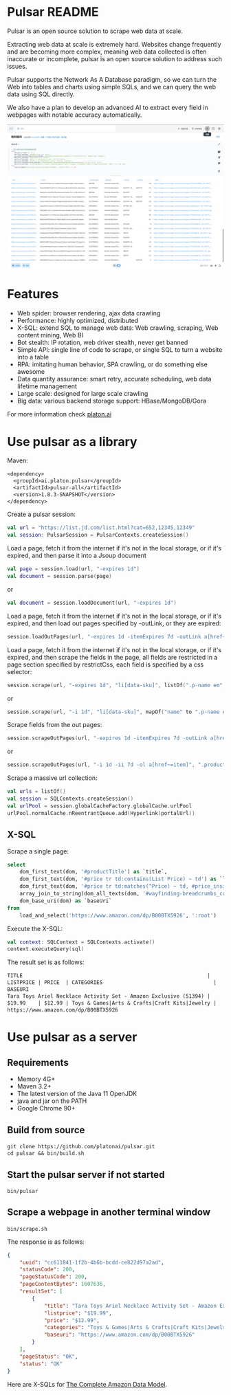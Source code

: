 Pulsar README
===================

Pulsar is an open source solution to scrape web data at scale.

Extracting web data at scale is extremely hard. Websites change frequently and are becoming more complex, meaning web data collected is often inaccurate or incomplete, pulsar is an open source solution to address such issues.

Pulsar supports the Network As A Database paradigm, so we can turn the Web into tables and charts using simple SQLs, and we can query the web data using SQL directly.

We also have a plan to develop an advanced AI to extract every field in webpages with notable accuracy automatically.

![product-screenshot](docs/images/pulsar-product-screenshot-1.png)

# Features
- Web spider: browser rendering, ajax data crawling
- Performance: highly optimized, distributed
- X-SQL: extend SQL to manage web data: Web crawling, scraping, Web content mining, Web BI
- Bot stealth: IP rotation, web driver stealth, never get banned
- Simple API: single line of code to scrape, or single SQL to turn a website into a table
- RPA: imitating human behavior, SPA crawling, or do something else awesome
- Data quantity assurance: smart retry, accurate scheduling, web data lifetime management
- Large scale: designed for large scale crawling
- Big data: various backend storage support: HBase/MongoDB/Gora

For more information check [platon.ai](http://platon.ai)

# Use pulsar as a library

Maven:

```
<dependency>
  <groupId>ai.platon.pulsar</groupId>
  <artifactId>pulsar-all</artifactId>
  <version>1.8.3-SNAPSHOT</version>
</dependency>
```

Create a pulsar session:
```kotlin
val url = "https://list.jd.com/list.html?cat=652,12345,12349"
val session: PulsarSession = PulsarContexts.createSession()
```
Load a page, fetch it from the internet if it's not in the local storage, or if it's expired, and then parse it into a Jsoup document
```kotlin
val page = session.load(url, "-expires 1d")
val document = session.parse(page)
```
or
```kotlin
val document = session.loadDocument(url, "-expires 1d")
```
Load a page, fetch it from the internet if it's not in the local storage, or if it's expired, and then load out pages specified by -outLink, or they are expired:
```kotlin
session.loadOutPages(url, "-expires 1d -itemExpires 7d -outLink a[href~=item]")
```
Load a page, fetch it from the internet if it's not in the local storage, or if it's expired, and then scrape the fields in the page, all fields are restricted in a page section specified by restrictCss, each field is specified by a css selector:
```kotlin
session.scrape(url, "-expires 1d", "li[data-sku]", listOf(".p-name em", ".p-price"))
```
or
```kotlin
session.scrape(url, "-i 1d", "li[data-sku]", mapOf("name" to ".p-name em", "price" to ".p-price"))
```
Scrape fields from the out pages:
```kotlin
session.scrapeOutPages(url, "-expires 1d -itemExpires 7d -outLink a[href~=item]", ".product-intro", listOf(".sku-name", ".p-price"))
```
or
```kotlin
session.scrapeOutPages(url, "-i 1d -ii 7d -ol a[href~=item]", ".product-intro", mapOf("name" to ".sku-name", "price" to ".p-price"))
```
Scrape a massive url collection:
```kotlin
val urls = listOf()
val session = SQLContexts.createSession()
val urlPool = session.globalCacheFactory.globalCache.urlPool
urlPool.normalCache.nReentrantQueue.add(Hyperlink(portalUrl))
```
## X-SQL

Scrape a single page:

```sql
select
    dom_first_text(dom, '#productTitle') as `title`,
    dom_first_text(dom, '#price tr td:contains(List Price) ~ td') as `listprice`,
    dom_first_text(dom, '#price tr td:matches(^Price) ~ td, #price_inside_buybox') as `price`,
    array_join_to_string(dom_all_texts(dom, '#wayfinding-breadcrumbs_container ul li a'), '|') as `categories`,
    dom_base_uri(dom) as `baseUri`
from
    load_and_select('https://www.amazon.com/dp/B00BTX5926', ':root')
```

Execute the X-SQL:

```kotlin
val context: SQLContext = SQLContexts.activate()
context.executeQuery(sql)
```

The result set is as follows:

    TITLE                                                            | LISTPRICE | PRICE  | CATEGORIES                                    | BASEURI
    Tara Toys Ariel Necklace Activity Set - Amazon Exclusive (51394) | $19.99    | $12.99 | Toys & Games|Arts & Crafts|Craft Kits|Jewelry | https://www.amazon.com/dp/B00BTX5926

# Use pulsar as a server

## Requirements

- Memory 4G+
- Maven 3.2+
- The latest version of the Java 11 OpenJDK
- java and jar on the PATH
- Google Chrome 90+

## Build from source

    git clone https://github.com/platonai/pulsar.git
    cd pulsar && bin/build.sh

## Start the pulsar server if not started

```shell
bin/pulsar
```

## Scrape a webpage in another terminal window

```shell
bin/scrape.sh
```

The response is as follows:

```json
{
    "uuid": "cc611841-1f2b-4b6b-bcdd-ce822d97a2ad",
    "statusCode": 200,
    "pageStatusCode": 200,
    "pageContentBytes": 1607636,
    "resultSet": [
        {
            "title": "Tara Toys Ariel Necklace Activity Set - Amazon Exclusive (51394)",
            "listprice": "$19.99",
            "price": "$12.99",
            "categories": "Toys & Games|Arts & Crafts|Craft Kits|Jewelry",
            "baseuri": "https://www.amazon.com/dp/B00BTX5926"
        }
    ],
    "pageStatus": "OK",
    "status": "OK"
}
```

Here are X-SQLs for [The Complete Amazon Data Model](pulsar-app/pulsar-sites-support/pulsar-site-amazon/src/main/resources/config/sites/amazon/crawl/parse/sql).
